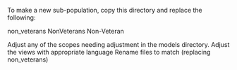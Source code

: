 To make a new sub-population, copy this directory and replace the following:

non_veterans
NonVeterans
Non-Veteran

Adjust any of the scopes needing adjustment in the models directory.
Adjust the views with appropriate language
Rename files to match (replacing non_veterans)